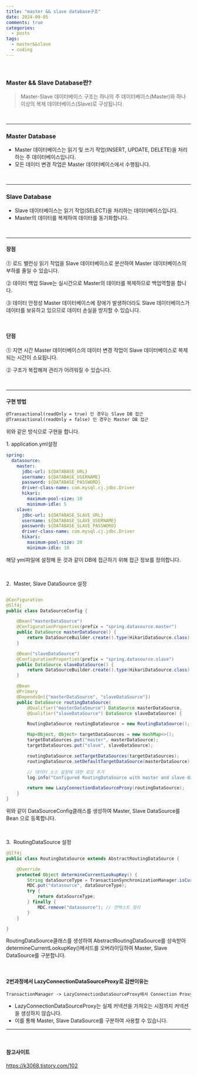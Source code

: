 ```yaml
---
title: "master && slave database구조"
date: 2024-09-05
comments: true
categories:
  - posts
tags:
  - master&&slave
  - coding
---
```


<br>

### Master && Slave Database란?
> Master-Slave 데이터베이스 구조는 하나의 주 데이터베이스(Master)와 하나 이상의 복제 데이터베이스(Slave)로 구성됩니다.

<br>

----

### Master Database
- Master 데이터베이스는 읽기 및 쓰기 작업(INSERT, UPDATE, DELETE)을 처리하는 주 데이터베이스입니다.
- 모든 데이터 변경 작업은 Master 데이터베이스에서 수행됩니다.

<br>

----

### Slave Database
- Slave 데이터베이스는 읽기 작업(SELECT)을 처리하는 데이터베이스입니다.
- Master의 데이터를 복제하여 데이터를 동기화합니다.


<br>

---

#### 장점

⓵ 로드 밸런싱
읽기 작업을 Slave 데이터베이스로 분산하여 Master 데이터베이스의 부하를 줄일 수 있습니다.

⓶ 데이터 백업
Slave는 실시간으로 Master의 데이터를 복제하므로 백업역할을 합니다.

⓷ 데이터 안정성
Master 데이터베이스에 장애가 발생하더라도 Slave 데이터베이스가 데이터를 보유하고 있으므로 데이터 손실을 방지할 수 있습니다.

<br>

#### 단점
⓵ 지연 시간
Master 데이터베이스의 데이터 변경 작업이 Slave 데이터베이스로 복제되는 시간이 소요됩니다.

⓶ 구조가 복잡해져 관리가 어려워질 수 있습니다.

<br>

---

#### 구현 방법
```markdown
@Transactional(readOnly = true) 인 경우는 Slave DB 접근
@Transactional(readOnly = false) 인 경우는 Master DB 접근
```
위와 같은 방식으로 구현을 합니다.

1.&nbsp;application.yml설정
```yaml
spring:
  datasource:
    master:
      jdbc-url: ${DATABASE_URL}
      username: ${DATABASE_USERNAME}
      password: ${DATABASE_PASSWORD}
      driver-class-name: com.mysql.cj.jdbc.Driver
      hikari:
        maximum-pool-size: 10
        minimum-idle: 5
    slave:
      jdbc-url: ${DATABASE_SLAVE_URL}
      username: ${DATABASE_SLAVE_USERNAME}
      password: ${DATABASE_SLAVE_PASSWORD}
      driver-class-name: com.mysql.cj.jdbc.Driver
      hikari:
        maximum-pool-size: 20
        minimum-idle: 10
```
해당 yml파일에 설정해 둔 것과 같이 DB에 접근하기 위해 접근 정보를 정의합니다. 

<br>

2.&nbsp; Master, Slave DataSource 설정
```java

@Configuration
@Slf4j
public class DataSourceConfig {

	@Bean("masterDataSource")
	@ConfigurationProperties(prefix = "spring.datasource.master")
	public DataSource masterDataSource() {
		return DataSourceBuilder.create().type(HikariDataSource.class).build();
	}

	@Bean("slaveDataSource")
	@ConfigurationProperties(prefix = "spring.datasource.slave")
	public DataSource slaveDataSource() {
		return DataSourceBuilder.create().type(HikariDataSource.class).build();
	}

	@Bean
	@Primary
	@DependsOn({"masterDataSource", "slaveDataSource"})
	public DataSource routingDataSource(
		@Qualifier("masterDataSource") DataSource masterDataSource,
		@Qualifier("slaveDataSource") DataSource slaveDataSource) {

		RoutingDataSource routingDataSource = new RoutingDataSource();

		Map<Object, Object> targetDataSources = new HashMap<>();
		targetDataSources.put("master", masterDataSource);
		targetDataSources.put("slave", slaveDataSource);

		routingDataSource.setTargetDataSources(targetDataSources);
		routingDataSource.setDefaultTargetDataSource(masterDataSource);

		// 데이터 소스 설정에 대한 로깅 추가
		log.info("Configured RoutingDataSource with master and slave data sources");

		return new LazyConnectionDataSourceProxy(routingDataSource);
	}
}
```

위와 같이 DataSourceConfig클래스를 생성하여 Master, Slave DataSource를 Bean 으로 등록합니다.

<br>

3.&nbsp; RoutingDataSource 설정
```java
@Slf4j
public class RoutingDataSource extends AbstractRoutingDataSource {

	@Override
	protected Object determineCurrentLookupKey() {
		String dataSourceType = TransactionSynchronizationManager.isCurrentTransactionReadOnly() ? "slave" : "master";
		MDC.put("datasource", dataSourceType);
		try {
			return dataSourceType;
		} finally {
			MDC.remove("datasource"); // 컨텍스트 정리
		}
	}

}
```
RoutingDataSource클래스를 생성하여 AbstractRoutingDataSource를 상속받아 determineCurrentLookupKey()메서드를 오버라이딩하여 Master, Slave DataSource를 구분합니다.

<br>

#### 2번과정에서 LazyConnectionDataSourceProxy로 감싼이유는

```markdown
TransactionManager -> LazyConnectionDataSourceProxy에서 Connection Proxy 객체 획득 -> Transaction 동기화 -> Connection Proxy 객체 반환
```
- LazyConnectionDataSourceProxy는 실제 커넥션을 가져오는 시점까지 커넥션을 생성하지 않습니다.
- 이를 통해 Master, Slave DataSource를 구분하여 사용할 수 있습니다.


---

<br>

#### 참고사이트

https://k3068.tistory.com/102